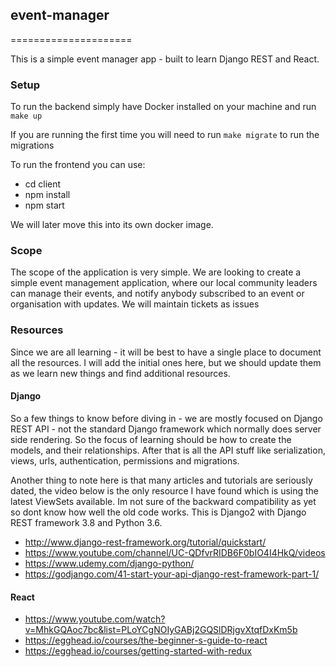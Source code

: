 ## event-manager
=====================

This is a simple event manager app - built to learn Django REST and React. 


### Setup

To run the backend simply have Docker installed on your machine and run `make up`

If you are running the first time you will need to run `make migrate` to run the migrations

To run the frontend you can use:
- cd client
- npm install
- npm start

We will later move this into its own docker image.


### Scope

The scope of the application is very simple. We are looking to create a simple event management application, where our 
local community leaders can manage their events, and notify anybody subscribed to an event or organisation with updates.
We will maintain tickets as issues


### Resources

Since we are all learning - it will be best to have a single place to document all the resources. I will add the initial 
ones here, but we should update them as we learn new things and find additional resources.

#### Django

So a few things to know before diving in - we are mostly focused on Django REST API - not the standard Django framework 
which normally does server side rendering. So the focus of learning should be how to create the models, and their 
relationships. After that is all the API stuff like serialization, views, urls, authentication, permissions and migrations.

Another thing to note here is that many articles and tutorials are seriously dated, the video below is the only resource
I have found which is using the latest ViewSets available. Im not sure of the backward compatibility as yet so dont know
how well the old code works. This is Django2 with Django REST framework 3.8 and Python 3.6.
  
- http://www.django-rest-framework.org/tutorial/quickstart/
- https://www.youtube.com/channel/UC-QDfvrRIDB6F0bIO4I4HkQ/videos
- https://www.udemy.com/django-python/
- https://godjango.com/41-start-your-api-django-rest-framework-part-1/

#### React

- https://www.youtube.com/watch?v=MhkGQAoc7bc&list=PLoYCgNOIyGABj2GQSlDRjgvXtqfDxKm5b
- https://egghead.io/courses/the-beginner-s-guide-to-react
- https://egghead.io/courses/getting-started-with-redux
